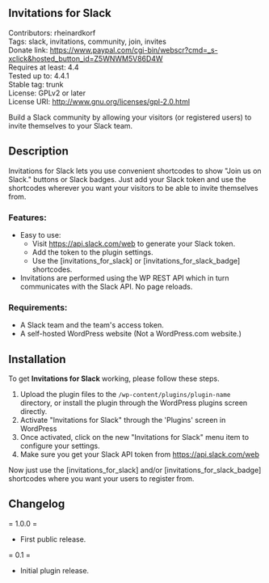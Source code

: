 ## Invitations for Slack  
Contributors: rheinardkorf  
Tags: slack, invitations, community, join, invites  
Donate link: https://www.paypal.com/cgi-bin/webscr?cmd=_s-xclick&hosted_button_id=Z5WNWM5V86D4W  
Requires at least: 4.4  
Tested up to: 4.4.1  
Stable tag: trunk  
License: GPLv2 or later  
License URI: http://www.gnu.org/licenses/gpl-2.0.html  

Build a Slack community by allowing your visitors (or registered users) to invite themselves to your Slack team.

## Description  
Invitations for Slack lets you use convenient shortcodes to show "Join us on Slack." buttons or Slack badges. Just add
your Slack token and use the shortcodes wherever you want your visitors to be able to invite themselves from.

### Features:

* Easy to use:
    * Visit <https://api.slack.com/web> to generate your Slack token.
    * Add the token to the plugin settings.
    * Use the [invitations_for_slack] or [invitations_for_slack_badge] shortcodes.
* Invitations are performed using the WP REST API which in turn communicates with the Slack API. No page reloads.

### Requirements:

* A Slack team and the team's access token.
* A self-hosted WordPress website (Not a WordPress.com website.)

## Installation  

To get **Invitations for Slack** working, please follow these steps.

1. Upload the plugin files to the `/wp-content/plugins/plugin-name` directory, or install the plugin through the WordPress plugins screen directly.
1. Activate "Invitations for Slack" through the 'Plugins' screen in WordPress
1. Once activated, click on the new "Invitations for Slack" menu item to configure your settings.
1. Make sure you get your Slack API token from <https://api.slack.com/web>

Now just use the [invitations_for_slack] and/or [invitations_for_slack_badge] shortcodes where you want your users to register from.

## Changelog  

= 1.0.0 =
* First public release.

= 0.1 =
* Initial plugin release.
